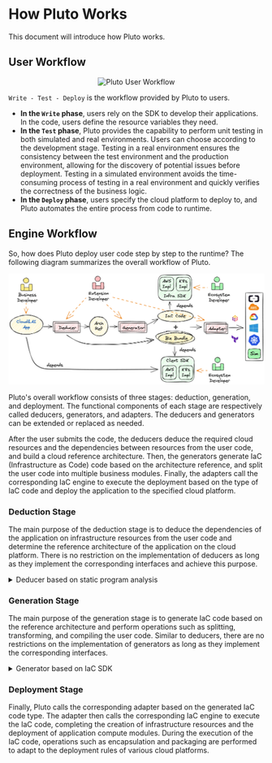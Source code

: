 # How Pluto Works

This document will introduce how Pluto works.

## User Workflow

<p align="center">
  <img src="../../assets/pluto-user-workflow.jpg" alt="Pluto User Workflow" width="350">
</p>

`Write - Test - Deploy` is the workflow provided by Pluto to users.

- **In the `Write` phase**, users rely on the SDK to develop their applications. In the code, users define the resource variables they need.
- **In the `Test` phase**, Pluto provides the capability to perform unit testing in both simulated and real environments. Users can choose according to the development stage. Testing in a real environment ensures the consistency between the test environment and the production environment, allowing for the discovery of potential issues before deployment. Testing in a simulated environment avoids the time-consuming process of testing in a real environment and quickly verifies the correctness of the business logic.
- **In the `Deploy` phase**, users specify the cloud platform to deploy to, and Pluto automates the entire process from code to runtime.

## Engine Workflow

So, how does Pluto deploy user code step by step to the runtime? The following diagram summarizes the overall workflow of Pluto.

<p align="center">
  <img src="../../assets/pluto-arch.jpg" alt="Pluto Workflow" width="700">
</p>

Pluto's overall workflow consists of three stages: deduction, generation, and deployment. The functional components of each stage are respectively called deducers, generators, and adapters. The deducers and generators can be extended or replaced as needed.

After the user submits the code, the deducers deduce the required cloud resources and the dependencies between resources from the user code, and build a cloud reference architecture. Then, the generators generate IaC (Infrastructure as Code) code based on the architecture reference, and split the user code into multiple business modules. Finally, the adapters call the corresponding IaC engine to execute the deployment based on the type of IaC code and deploy the application to the specified cloud platform.

### Deduction Stage

The main purpose of the deduction stage is to deduce the dependencies of the application on infrastructure resources from the user code and determine the reference architecture of the application on the cloud platform. There is no restriction on the implementation of deducers as long as they implement the corresponding interfaces and achieve this purpose.

<details><summary>Deducer based on static program analysis</summary>

The Pluto repository provides an implementation of [a deducer based on static program analysis](https://github.com/pluto-lang/pluto/tree/main/components/deducers/static). This deducer mainly combines the API SDK to deduce the resource dependencies and build the reference architecture.

This deducer determines the dependencies of infrastructure resources by examining the resource variables defined in the user-written code, such as `const queue = new Queue();`, with the type of the resource variable being defined by the SDK that is being used. The type of the resource variable implements the `Resource` interface. The static analyzer determines whether a variable is a type of infrastructure resource by checking if it is an instance object of the `Resource` type.

By analyzing the invocation relationships between variables, the deducer can further deduce the relationships between the generated infrastructure resources. For example, when `queue.subscribe(fn)` is called, the function parameter `fn` is the subscription process for the queue. This means that when deploying the infrastructure, we need to deploy this function as a compute component (such as a Lambda function) and configure the component's trigger condition related to the queue. When `queue.push` is called, it indicates that the function calling this method will use the queue as an infrastructure resource at runtime.

Through these means, the dependencies of the infrastructure resources during deployment and the invocation relationships at runtime can be analyzed. By using the above methods, all the infrastructure resources that the application depends on, as well as the relationships between resources, can be analyzed to build the cloud reference architecture.

</details>

### Generation Stage

The main purpose of the generation stage is to generate IaC code based on the reference architecture and perform operations such as splitting, transforming, and compiling the user code. Similar to deducers, there are no restrictions on the implementation of generators as long as they implement the corresponding interfaces.

<details><summary>Generator based on IaC SDK</summary>

The Pluto repository provides an implementation of [a generator based on the IaC SDK](https://github.com/pluto-lang/pluto/tree/main/components/generators/static). This generator uses the IaC SDK to define infrastructure resources and splits the user code into multiple Lambda function modules. The API SDK has a corresponding IaC SDK that provides IaC implementations for each resource type defined by the API SDK on different platforms. The generator generates an instance object of the IaC type for each resource variable based on the reference architecture and configures the dependencies between the IaC objects, such as access permissions. In addition, the generator also splits the user code into multiple code files based on the division of compute modules in the reference architecture, with each file being an importable compute module. Finally, all the code is compiled.

</details>

### Deployment Stage

Finally, Pluto calls the corresponding adapter based on the generated IaC code type. The adapter then calls the corresponding IaC engine to execute the IaC code, completing the creation of infrastructure resources and the deployment of application compute modules. During the execution of the IaC code, operations such as encapsulation and packaging are performed to adapt to the deployment rules of various cloud platforms.
